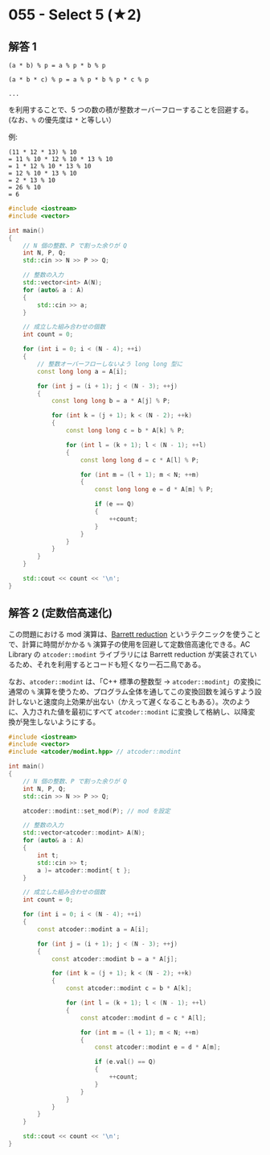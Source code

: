 # 055 - Select 5 (★2)

## 解答 1

```
(a * b) % p = a % p * b % p

(a * b * c) % p = a % p * b % p * c % p

...
```

を利用することで、5 つの数の積が整数オーバーフローすることを回避する。(なお、`%` の優先度は `*` と等しい）

例:
```
(11 * 12 * 13) % 10
= 11 % 10 * 12 % 10 * 13 % 10
= 1 * 12 % 10 * 13 % 10
= 12 % 10 * 13 % 10
= 2 * 13 % 10
= 26 % 10
= 6
```

```cpp
#include <iostream>
#include <vector>

int main()
{
	// N 個の整数、P で割った余りが Q
	int N, P, Q;
	std::cin >> N >> P >> Q;

	// 整数の入力
	std::vector<int> A(N);
	for (auto& a : A)
	{
		std::cin >> a;
	}

	// 成立した組み合わせの個数
	int count = 0;

	for (int i = 0; i < (N - 4); ++i)
	{
		// 整数オーバーフローしないよう long long 型に
		const long long a = A[i];

		for (int j = (i + 1); j < (N - 3); ++j)
		{
			const long long b = a * A[j] % P;

			for (int k = (j + 1); k < (N - 2); ++k)
			{
				const long long c = b * A[k] % P;

				for (int l = (k + 1); l < (N - 1); ++l)
				{
					const long long d = c * A[l] % P;

					for (int m = (l + 1); m < N; ++m)
					{
						const long long e = d * A[m] % P;

						if (e == Q)
						{
							++count;
						}
					}
				}
			}
		}
	}

	std::cout << count << '\n';
}
```

## 解答 2 (定数倍高速化)
この問題における mod 演算は、[Barrett reduction](https://en.wikipedia.org/wiki/Barrett_reduction) というテクニックを使うことで、計算に時間がかかる `%` 演算子の使用を回避して定数倍高速化できる。AC Library の `atcoder::modint` ライブラリには Barrett reduction が実装されているため、それを利用するとコードも短くなり一石二鳥である。

なお、`atcoder::modint` は、「C++ 標準の整数型 → `atcoder::modint`」の変換に通常の `%` 演算を使うため、プログラム全体を通してこの変換回数を減らすよう設計しないと速度向上効果が出ない（かえって遅くなることもある）。次のように、入力された値を最初にすべて `atcoder::modint` に変換して格納し、以降変換が発生しないようにする。
```cpp
#include <iostream>
#include <vector>
#include <atcoder/modint.hpp> // atcoder::modint

int main()
{
	// N 個の整数、P で割った余りが Q
	int N, P, Q;
	std::cin >> N >> P >> Q;

	atcoder::modint::set_mod(P); // mod を設定

	// 整数の入力
	std::vector<atcoder::modint> A(N);
	for (auto& a : A)
	{
		int t;
		std::cin >> t;
		a )= atcoder::modint{ t };
	}

	// 成立した組み合わせの個数
	int count = 0;

	for (int i = 0; i < (N - 4); ++i)
	{
		const atcoder::modint a = A[i];

		for (int j = (i + 1); j < (N - 3); ++j)
		{
			const atcoder::modint b = a * A[j];

			for (int k = (j + 1); k < (N - 2); ++k)
			{
				const atcoder::modint c = b * A[k];

				for (int l = (k + 1); l < (N - 1); ++l)
				{
					const atcoder::modint d = c * A[l];

					for (int m = (l + 1); m < N; ++m)
					{
						const atcoder::modint e = d * A[m];

						if (e.val() == Q)
						{
							++count;
						}
					}
				}
			}
		}
	}

	std::cout << count << '\n';
}
```
